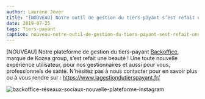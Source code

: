 ```yaml
---
author: Laurène Jover
title: "[NOUVEAU] Notre outil de gestion du tiers-payant s’est refait une beauté !"
date: 2019-07-25
tags: Tiers-payant
caption: nouveau-notre-outil-de-gestion-du-tiers-payant-sest-refait-une-beaute.webp
---
```


[NOUVEAU] Notre plateforme de gestion du tiers-payant
[Backoffice](https://www.lagestiondutierspayant.fr/), marque de Kozea group, s’est refait une beauté ! Une toute nouvelle expérience utilisateur, pour nos gestionnaires et aussi pour vous, professionnels de santé. N’hésitez pas à nous contacter pour en savoir plus ou à vous rendre sur :
<https://www.lagestiondutierspayant.fr/>

![backoffice-réseaux-sociaux-nouvelle-plateforme-instagram](/2019-07-25_nouveau-notre-outil-de-gestion-du-tiers-payant-sest-refait-une-beaute/backoffice-réseaux-sociaux-nouvelle-plateforme-instagram.png)
